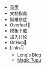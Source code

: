 - [首页](/)
- 文档指南
- 疑难杂症
- Overleaf🚀
- 模板下载
- 加入讨论
- GitHub🚀
- Links👇
  - [Leng's Blog](http://www.bangbangbangbang.top)
  - [Magic Tupu](http://learn.bangbangbangbang.top/work/tupu/V1.2.2)
